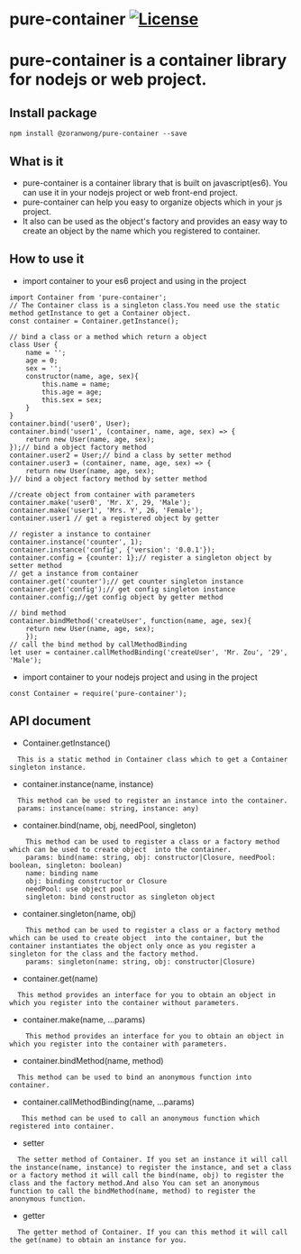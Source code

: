 pure-container [![License](https://img.shields.io/badge/license-MIT-blue.svg)](https://www.npmjs.com/package/@zoranwong/pure-container)
==============
# pure-container is a container library for nodejs or web project.
## Install package
```
npm install @zoranwong/pure-container --save
```
## What is it
- pure-container is a container library that is built on javascript(es6). You can use it in your nodejs project or web front-end project.
- pure-container can help you easy to organize objects which in your js project.
-  It also can be used as the object's factory and provides an easy way to create an object by the name which you registered to container.
## How to use it
- import container to your es6 project and using in the project

```
import Container from 'pure-container';
// The Container class is a singleton class.You need use the static method getInstance to get a Container object.
const container = Container.getInstance();

// bind a class or a method which return a object
class User {
    name = '';
    age = 0;
    sex = '';
    constructor(name, age, sex){
        this.name = name;
        this.age = age;
        this.sex = sex;
    }
}
container.bind('user0', User);
container.bind('user1', (container, name, age, sex) => {
    return new User(name, age, sex);
});// bind a object factory method
container.user2 = User;// bind a class by setter method
container.user3 = (container, name, age, sex) => {
    return new User(name, age, sex);
}// bind a object factory method by setter method

//create object from container with parameters
container.make('user0', 'Mr. X', 29, 'Male');
container.make('user1', 'Mrs. Y', 26, 'Female');
container.user1 // get a registered object by getter

// register a instance to container
container.instance('counter', 1);
container.instance('config', {'version': '0.0.1'});
container.config = {counter: 1};// register a singleton object by setter method
// get a instance from container
container.get('counter');// get counter singleton instance
container.get('config');// get config singleton instance
container.config;//get config object by getter method

// bind method
container.bindMethod('createUser', function(name, age, sex){
    return new User(name, age, sex);
    });
// call the bind method by callMethodBinding    
let user = container.callMethodBinding('createUser', 'Mr. Zou', '29', 'Male');    
```

- import container to your nodejs project and using in the project

```
const Container = require('pure-container');
```



## API document

- Container.getInstance()  
```
  This is a static method in Container class which to get a Container singleton instance.
```

- container.instance(name, instance)
```
  This method can be used to register an instance into the container.
  params: instance(name: string, instance: any)
```

- container.bind(name, obj, needPool, singleton)
```
    This method can be used to register a class or a factory method which can be used to create object  into the container.
    params: bind(name: string, obj: constructor|Closure, needPool: boolean, singleton: boolean)
    name: binding name
    obj: binding constructor or Closure
    needPool: use object pool
    singleton: bind constructor as singleton object
```

- container.singleton(name, obj)
```
    This method can be used to register a class or a factory method which can be used to create object  into the container, but the container instantiates the object only once as you register a singleton for the class and the factory method.
    params: singleton(name: string, obj: constructor|Closure)
```

- container.get(name)
```
  This method provides an interface for you to obtain an object in which you register into the container without parameters.
```

- container.make(name, ...params)
```
    This method provides an interface for you to obtain an object in which you register into the container with parameters.
```

- container.bindMethod(name, method)
```
  This method can be used to bind an anonymous function into container.
```

- container.callMethodBinding(name, ...params)
```
   This method can be used to call an anonymous function which registered into container.
```

- setter
```
  The setter method of Container. If you set an instance it will call the instance(name, instance) to register the instance, and set a class or a factory method it will call the bind(name, obj) to register the class and the factory method.And also You can set an anonymous function to call the bindMethod(name, method) to register the anonymous function.
```

- getter
```
  The getter method of Container. If you can this method it will call the get(name) to obtain an instance for you.
```

